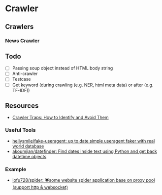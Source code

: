 # Crawler

## Crawlers

### News Crawler

## Todo

* [ ] Passing soup object instead of HTML body string
* [ ] Anti-crawler
* [ ] Testcase
* [ ] Get keyword (during crawling (e.g. NER, html meta data) or after (e.g. TF-IDF))

## Resources

* [Crawler Traps: How to Identify and Avoid Them](https://www.contentkingapp.com/academy/crawler-traps/)

### Useful Tools

* [hellysmile/fake-useragent: up to date simple useragent faker with real world database](https://github.com/hellysmile/fake-useragent)
* [akoumjian/datefinder: Find dates inside text using Python and get back datetime objects](https://github.com/akoumjian/datefinder)

### Example

* [iofu728/spider: 🕷some website spider application base on proxy pool (support http & websocket)](https://github.com/iofu728/spider)
